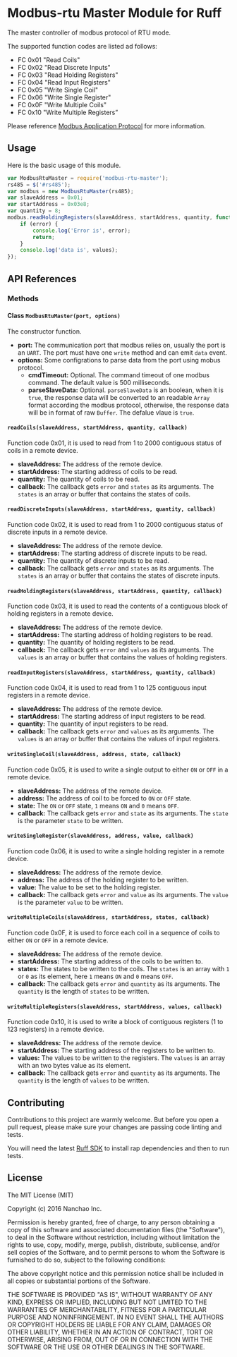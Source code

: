 # Modbus-rtu Master Module for Ruff

The master controller of modbus protocol of RTU mode.

The supported function codes are listed ad follows:
* FC 0x01 "Read Coils"
* FC 0x02 "Read Discrete Inputs"
* FC 0x03 "Read Holding Registers"
* FC 0x04 "Read Input Registers"
* FC 0x05 "Write Single Coil"
* FC 0x06 "Write Single Register"
* FC 0x0F "Write Multiple Coils"
* FC 0x10 "Write Multiple Registers”

Please reference [Modbus Application Protocol](www.modbus.org/docs/Modbus_Application_Protocol_V1_1b3.pdf) for more information.

## Usage

Here is the basic usage of this module.

```js
var ModbusRtuMaster = require('modbus-rtu-master');
rs485 = $('#rs485');
var modbus = new ModbusRtuMaster(rs485);
var slaveAddress = 0x01;
var startAddress = 0x03e8;
var quantity = 8;
modbus.readHoldingRegisters(slaveAddress, startAddress, quantity, function (error, values) {
    if (error) {
        console.log('Error is', error);
        return;
    }
    console.log('data is', values);
});

```

## API References

### Methods

#### Class `ModbusRtuMaster(port, options)`
The constructor function.
- **port:** The communication port that modbus relies on, usually the port is an `UART`. The port must have one `write` method and can emit `data` event.
- **options:** Some configrations to parse data from the port using mobus protocol.
  - **cmdTimeout:** Optional. The command timeout of one modbus command. The default value is 500 milliseconds.
  - **parseSlaveData:** Optional. `parseSlaveData` is an boolean, when it is `true`, the response data will be converted to an readable `Array` format according the modbus protocol,
  otherwise, the response data will be in format of raw `Buffer`. The defalue vlaue is `true`.

#### `readCoils(slaveAddress, startAddress, quantity, callback)`
Function code 0x01, it is used to read from 1 to 2000 contiguous status of coils in a remote device.
- **slaveAddress:** The address of the remote device.
- **startAddress:** The starting address of coils to be read.
- **quantity:** The quantity of coils to be read.
- **callback:** The callback gets `error` and `states` as its arguments. The `states` is an array or buffer that contains the states of coils.

#### `readDiscreteInputs(slaveAddress, startAddress, quantity, callback)`
Function code 0x02, it is used to read from 1 to 2000 contiguous status of discrete inputs in a remote device.
- **slaveAddress:** The address of the remote device.
- **startAddress:** The starting address of discrete inputs to be read.
- **quantity:** The quantity of discrete inputs to be read.
- **callback:** The callback gets `error` and `states` as its arguments. The `states` is an array or buffer that contains the states of discrete inputs.

#### `readHoldingRegisters(slaveAddress, startAddress, quantity, callback)`
Function code 0x03, it is used to read the contents of a contiguous block of holding registers in a remote device.
- **slaveAddress:** The address of the remote device.
- **startAddress:** The starting address of holding registers to be read.
- **quantity:** The quantity of holding registers to be read.
- **callback:** The callback gets `error` and `values` as its arguments. The `values` is an array or buffer that contains the values of holding registers.

#### `readInputRegisters(slaveAddress, startAddress, quantity, callback)`
Function code 0x04, it is used to read from 1 to 125 contiguous input registers in a remote device.
- **slaveAddress:** The address of the remote device.
- **startAddress:** The starting address of input registers to be read.
- **quantity:** The quantity of input registers to be read.
- **callback:** The callback gets `error` and `values` as its arguments. The `values` is an array or buffer that contains the values of input registers.

#### `writeSingleCoil(slaveAddress, address, state, callback)`
Function code 0x05, it is used to write a single output to either `ON` or `OFF` in a remote device.
- **slaveAddress:** The address of the remote device.
- **address:** The address of coil to be forced to `ON` or `OFF` state.
- **state:** The `ON` or `OFF` state, `1` means `ON` and `0` means `OFF`.
- **callback:** The callback gets `error` and `state` as its arguments. The `state` is the parameter `state` to be written.

#### `writeSingleRegister(slaveAddress, address, value, callback)`
Function code 0x06, it is used to write a single holding register in a remote device.
- **slaveAddress:** The address of the remote device.
- **address:** The address of the holding register to be written.
- **value:** The value to be set to the holding register.
- **callback:** The callback gets `error` and `value` as its arguments. The `value` is the parameter `value` to be written.

#### `writeMultipleCoils(slaveAddress, startAddress, states, callback)`
Function code 0x0F, it is used to force each coil in a sequence of coils to either `ON` or `OFF` in a remote device.
- **slaveAddress:** The address of the remote device.
- **startAddress:** The starting address of the coils to be written to.
- **states:** The states to be written to the coils. The `states` is an array with `1` or `0` as its element, here `1` means `ON` and `0` means `OFF`.
- **callback:** The callback gets `error` and `quantity` as its arguments. The `quantity` is the length of `states` to be written.

#### `writeMultipleRegisters(slaveAddress, startAddress, values, callback)`
Function code 0x10, it is used to write a block of contiguous registers (1 to 123 registers) in a remote device.
- **slaveAddress:** The address of the remote device.
- **startAddress:** The starting address of the registers to be written to.
- **values:** The values to be written to the registers. The `values` is an array with an two bytes value as its element.
- **callback:** The callback gets `error` and `quantity` as its arguments. The `quantity` is the length of `values` to be written.

## Contributing

Contributions to this project are warmly welcome. But before you open a pull request, please make sure your changes are passing code linting and tests.

You will need the latest [Ruff SDK](https://ruff.io/) to install rap dependencies and then to run tests.

## License

The MIT License (MIT)

Copyright (c) 2016 Nanchao Inc.

Permission is hereby granted, free of charge, to any person obtaining a copy of this software and associated documentation files (the "Software"), to deal in the Software without restriction, including without limitation the rights to use, copy, modify, merge, publish, distribute, sublicense, and/or sell copies of the Software, and to permit persons to whom the Software is furnished to do so, subject to the following conditions:

The above copyright notice and this permission notice shall be included in all copies or substantial portions of the Software.

THE SOFTWARE IS PROVIDED "AS IS", WITHOUT WARRANTY OF ANY KIND, EXPRESS OR IMPLIED, INCLUDING BUT NOT LIMITED TO THE WARRANTIES OF MERCHANTABILITY, FITNESS FOR A PARTICULAR PURPOSE AND NONINFRINGEMENT. IN NO EVENT SHALL THE AUTHORS OR COPYRIGHT HOLDERS BE LIABLE FOR ANY CLAIM, DAMAGES OR OTHER LIABILITY, WHETHER IN AN ACTION OF CONTRACT, TORT OR OTHERWISE, ARISING FROM, OUT OF OR IN CONNECTION WITH THE SOFTWARE OR THE USE OR OTHER DEALINGS IN THE SOFTWARE.
